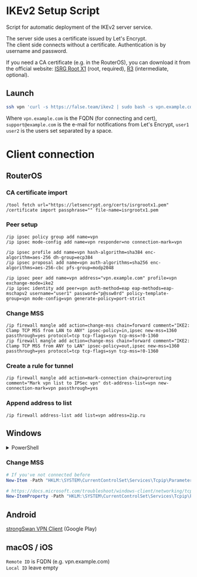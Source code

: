 # IKEv2 Setup Script

Script for automatic deployment of the IKEv2 server service.

The server side uses a certificate issued by Let's Encrypt.<br>
The client side connects without a certificate. Authentication is by username and password.

If you need a CA certificate (e.g. in the RouterOS), you can download it from the official website: [ISRG Root X1](https://letsencrypt.org/certs/isrgrootx1.pem) (root, required), [R3](https://letsencrypt.org/certs/lets-encrypt-r3.pem) (intermediate, optional).

## Launch

```bash
ssh vpn 'curl -s https://false.team/ikev2 | sudo bash -s vpn.example.com support@example.com user1 user2'
```

Where `vpn.example.com` is the FQDN (for connecting and cert), `support@example.com` is the e-mail for notifications from Let's Encrypt, `user1 user2` is the users set separated by a space.

# Client connection
## RouterOS

### CA certificate import
```routeros
/tool fetch url="https://letsencrypt.org/certs/isrgrootx1.pem"
/certificate import passphrase="" file-name=isrgrootx1.pem
```

### Peer setup
```routeros
/ip ipsec policy group add name=vpn
/ip ipsec mode-config add name=vpn responder=no connection-mark=vpn

/ip ipsec profile add name=vpn hash-algorithm=sha384 enc-algorithm=aes-256 dh-group=ecp384
/ip ipsec proposal add name=vpn auth-algorithms=sha256 enc-algorithms=aes-256-cbc pfs-group=modp2048

/ip ipsec peer add name=vpn address="vpn.example.com" profile=vpn exchange-mode=ike2 
/ip ipsec identity add peer=vpn auth-method=eap eap-methods=eap-mschapv2 username="user1" password="p@ssw0rd" policy-template-group=vpn mode-config=vpn generate-policy=port-strict
```

### Change MSS
```routeros
/ip firewall mangle add action=change-mss chain=forward comment="IKE2: Clamp TCP MSS from LAN to ANY" ipsec-policy=in,ipsec new-mss=1360 passthrough=yes protocol=tcp tcp-flags=syn tcp-mss=!0-1360
/ip firewall mangle add action=change-mss chain=forward comment="IKE2: Clamp TCP MSS from ANY to LAN" ipsec-policy=out,ipsec new-mss=1360 passthrough=yes protocol=tcp tcp-flags=syn tcp-mss=!0-1360
```

### Create a rule for tunnel
```routeros
/ip firewall mangle add action=mark-connection chain=prerouting comment="Mark vpn list to IPSec vpn" dst-address-list=vpn new-connection-mark=vpn passthrough=yes
```

### Append address to list
```routeros
/ip firewall address-list add list=vpn address=2ip.ru
```

## Windows

<details>
    <summary>PowerShell</summary>

```powershell
Add-VpnConnection -Name "My VPN" -ServerAddress "vpn.example.com" -TunnelType "Ikev2" -AuthenticationMethod "Eap" -RememberCredential

# https://github.com/paulstancer/VPNCredentialsHelper
Install-Module -Name VPNCredentialsHelper
Set-VpnConnectionUsernamePassword -ConnectionName "My VPN" -Username "user1" -Password "p@ssw0rd"

# https://docs.microsoft.com/powershell/module/vpnclient/set-vpnconnectionipsecconfiguration
Set-VpnConnectionIPsecConfiguration -ConnectionName "My VPN" -EncryptionMethod "AES256" -IntegrityCheckMethod "SHA384" -DHGroup "ECP384" -CipherTransformConstants "AES256" -AuthenticationTransformConstants "SHA256128" -PfsGroup "PFS2048" -Force
```
</details>

### Change MSS
```powershell
# If you've not connected before
New-Item -Path "HKLM:\SYSTEM\CurrentControlSet\Services\Tcpip\Parameters\Interfaces\" -Name "$((Get-VpnConnection -Name "My VPN").Guid)"

# https://docs.microsoft.com/troubleshoot/windows-client/networking/tcpip-and-nbt-configuration-parameters
New-ItemProperty -Path "HKLM:\SYSTEM\CurrentControlSet\Services\Tcpip\Parameters\Interfaces\$((Get-VpnConnection -Name "My VPN").Guid)" -Name "MTU" -PropertyType "DWord" -Value "1360" -Force
```

## Android
[strongSwan VPN Client](https://play.google.com/store/apps/details?id=org.strongswan.android) (Google Play)

## macOS / iOS
`Remote ID` is FQDN (e.g. vpn.example.com)<br>
`Local ID` leave empty
